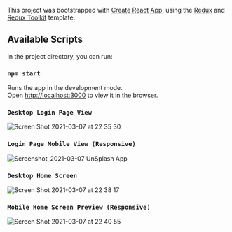 This project was bootstrapped with [Create React App](https://github.com/facebook/create-react-app), using the [Redux](https://redux.js.org/) and [Redux Toolkit](https://redux-toolkit.js.org/) template.

## Available Scripts

In the project directory, you can run:

### `npm start`

Runs the app in the development mode.<br />
Open [http://localhost:3000](http://localhost:3000) to view it in the browser.

### `Desktop Login Page View`
![Screen Shot 2021-03-07 at 22 35 30](https://user-images.githubusercontent.com/55234838/110248132-987b3c80-7f95-11eb-9e8e-e85b5dd10c18.png)



### `Login Page Mobile View (Responsive) `

![Screenshot_2021-03-07 UnSplash App](https://user-images.githubusercontent.com/55234838/110248016-1428b980-7f95-11eb-8c6e-cc64c115053a.png)

### `Desktop Home Screen`

![Screen Shot 2021-03-07 at 22 38 17](https://user-images.githubusercontent.com/55234838/110248201-e5f7a980-7f95-11eb-984b-f3bc1566e49c.png)

### `Mobile Home Screen Preview (Responsive) `
![Screen Shot 2021-03-07 at 22 40 55](https://user-images.githubusercontent.com/55234838/110248296-4dadf480-7f96-11eb-85ab-8cb2bfeb8343.png)
